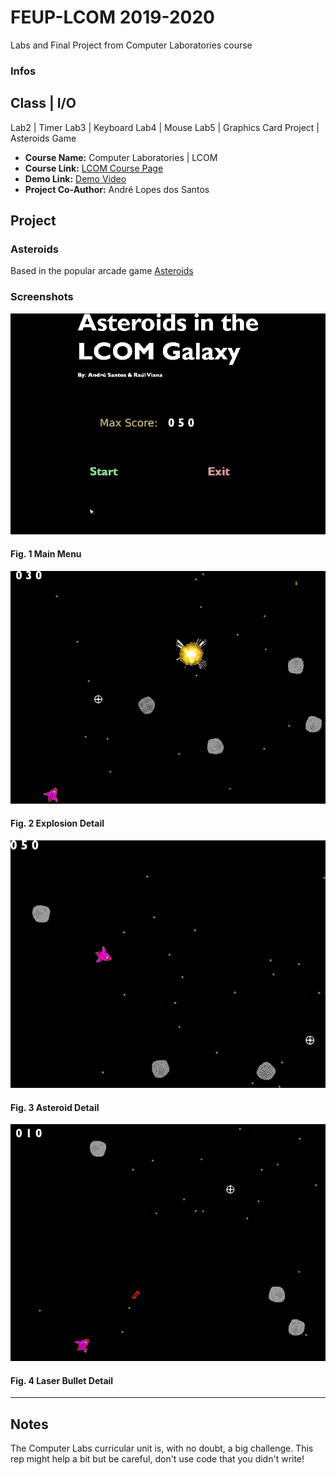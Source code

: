 # FEUP-LCOM 2019-2020
Labs and Final Project from Computer Laboratories course

### Infos
 Class     |   I/O
 ------------------------------
 Lab2      |   Timer
 Lab3      |   Keyboard
 Lab4      |   Mouse
 Lab5      |   Graphics Card
 Project   |   Asteroids Game 

* **Course Name:** Computer Laboratories | LCOM
* **Course Link:** [LCOM Course Page](https://sigarra.up.pt/feup/pt/ucurr_geral.ficha_uc_view?pv_ocorrencia_id=436435)
* **Demo Link:** [Demo Video](https://www.youtube.com/watch?v=eZYTLphM4-8&list=PL3VuwAsrLX087IWQxS0jvw5aR8ZH1Rt9P)
* **Project Co-Author:** André Lopes dos Santos


## Project 

### Asteroids
Based in the popular arcade game [Asteroids](https://en.wikipedia.org/wiki/Asteroids_(video_game))

### Screenshots


![menu](https://github.com/raulviana/FEUP-LCOM/blob/master/img/menu.png)
#### Fig. 1 Main Menu


![game1](https://github.com/raulviana/FEUP-LCOM/blob/master/img/jogo1.png)
#### Fig. 2 Explosion Detail


![game2](https://github.com/raulviana/FEUP-LCOM/blob/master/img/jogo2.png)
#### Fig. 3 Asteroid Detail


![game3](https://github.com/raulviana/FEUP-LCOM/blob/master/img/jogo3.png)
#### Fig. 4 Laser Bullet Detail
----------------------------------------------------------


## Notes
The Computer Labs curricular unit is, with no doubt, a big challenge. This rep might help a bit but be careful, don't use code that you didn't write!